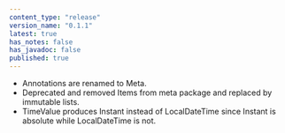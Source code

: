 ```yaml
---
content_type: "release"
version_name: "0.1.1"
latest: true
has_notes: false
has_javadoc: false
published: true
---
```

* Annotations are renamed to Meta. 
* Deprecated and removed Items from meta package and replaced by immutable lists.
* TimeValue produces Instant instead of LocalDateTime since Instant is absolute while LocalDateTime is not.